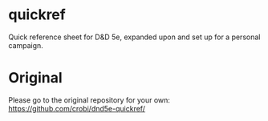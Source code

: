 quickref
==============

Quick reference sheet for D&amp;D 5e, expanded upon and set up for a personal campaign.



Original
==============

Please go to the original repository for your own:
https://github.com/crobi/dnd5e-quickref/